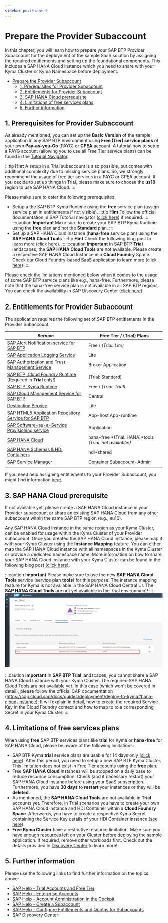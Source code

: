 ```yaml
---
sidebar_position: 3
---
```

# Prepare the Provider Subaccount

In this chapter, you will learn how to prepare your SAP BTP Provider Subaccount for the deployment of the sample SaaS solution by assigning the required entitlements and setting up the foundational components. This includes a SAP HANA Cloud instance which you need to share with your Kyma Cluster or Kyma Namespace before deployment. 

- [Prepare the Provider Subaccount](#prepare-the-provider-subaccount)
  - [1. Prerequisites for Provider Subaccount](#1-prerequisites-for-provider-subaccount)
  - [2. Entitlements for Provider Subaccount](#2-entitlements-for-provider-subaccount)
  - [3. SAP HANA Cloud prerequisite](#3-sap-hana-cloud-prerequisite)
  - [4. Limitations of free services plans](#4-limitations-of-free-services-plans)
  - [5. Further information](#5-further-information)


## 1. Prerequisites for Provider Subaccount

As already mentioned, you can set up the **Basic Version** of the sample application in any SAP BTP environment using **Free (Tier) service plans** of your own **Pay-as-you-Go** (PAYG) or **CPEA** account. A tutorial how to setup a PAYG account (allowing you to use all Free Tier service plans) can be found in the [Tutorial Navigator](https://developers.sap.com/tutorials/btp-free-tier-account.html). 

:::tip **Hint** 
A setup in a Trial subaccount is also possible, but comes with additional complexity due to missing service plans. So, we strongly recommend the usage of free tier services in a PAYG or CPEA account. If you decide to set up things in Trial, please make sure to choose the **us10** region to use SAP HANA Cloud.
:::

Please make sure to cater the following prerequisites:

* Setup a the SAP BTP Kyma Runtime using the **free** service plan (assign service plan in entitlements if not visible). 
  :::tip **Hint** 
  Follow the official documentation in SAP Tutorial navigator ([click here](https://developers.sap.com/tutorials/cp-kyma-getting-started.html)) if required.
  :::
  :::caution **Important** 
  Make sure to create your SAP BTP Kyma Runtime using the **free** plan and not the **Standard** plan. 
  :::
* Set up a SAP HANA Cloud instance (**hana-free** service plan) using the **SAP HANA Cloud Tools**.
  :::tip **Hint** 
  Check the following blog post  to learn more ([click here](https://blogs.sap.com/2022/09/21/sap-hana-cloud-goes-multi-environment-part-2-getting-started/)).
  :::
  :::caution **Important** 
  In SAP BTP **Trial** landscapes, the **SAP HANA Cloud Tools** are not available. Please create a respective SAP HANA Cloud Instance in a **Cloud Foundry** Space. Check our Cloud Foundry-based SaaS application to learn more ([click here](https://github.com/SAP-samples/btp-kyma-cap-multitenant-susaas)).
  :::
  
Please check the limitations mentioned below when it comes to the usage of some SAP BTP service plans like e.g., hana-free. Furthermore, please note that the hana-free service plan is not available in all SAP BTP regions. You can check the availability in SAP Discovery Center ([click here](https://discovery-center.cloud.sap/serviceCatalog/sap-hana-cloud?region=all&tab=service_plan&service_plan=free&commercialModel=cloud)).


## 2. Entitlements for Provider Subaccount

The application requires the following set of SAP BTP entitlements in the Provider Subaccount:

| Service                           | Free Tier / (Trial) Plans  |
|-----------------------------------|---------------------|
| [SAP Alert Notification service for SAP BTP](https://discovery-center.cloud.sap/serviceCatalog/alert-notification?region=all) | Free / *(Trial: Lite)* |
| [SAP Application Logging Service](https://discovery-center.cloud.sap/serviceCatalog/application-logging-service/?region=all) | Lite |
| [SAP Authorization and Trust Management Service](https://discovery-center.cloud.sap/serviceCatalog/authorization-and-trust-management-service?region=all&tab=feature)| Broker  Application |
| [SAP BTP, Cloud Foundry Runtime](https://discovery-center.cloud.sap/serviceCatalog/cloud-foundry-runtime?region=all)  (Required in **Trial** only!) | (Trial: Standard) |
| [SAP BTP, Kyma Runtime](https://discovery-center.cloud.sap/serviceCatalog/kyma-runtime?region=all&tab=feature) | Free / *(Trial: Trial)* |
| [SAP Cloud Management Service for SAP BTP](https://discovery-center.cloud.sap/serviceCatalog/cloud-management-service/?region=all) | Central |
| [Destination Service](https://discovery-center.cloud.sap/serviceCatalog/destination?service_plan=lite&region=all&commercialModel=cloud) | Lite |
| [SAP HTML5 Application Repository Service for SAP BTP](https://discovery-center.cloud.sap/serviceCatalog/html5-application-repository-service?region=all) | App-host App-runtime | 
| [SAP Software-as-a-Service Provisioning service](https://discovery-center.cloud.sap/serviceCatalog/saas-provisioning-service?service_plan=application&region=all&commercialModel=cloud) | Application |
| [SAP HANA Cloud](https://discovery-center.cloud.sap/serviceCatalog/sap-hana-cloud?tab=customerreference&region=all) | hana-free *(Trial: HANA)*tools *(Trial: not available!)*  | 
| [SAP HANA Schemas & HDI Containers](https://help.sap.com/docs/SAP_HANA_PLATFORM/3823b0f33420468ba5f1cf7f59bd6bd9/e28abca91a004683845805efc2bf967c.html?version=2.0.04&locale=en-US) | hdi-shared | 
| [SAP Service Manager](https://discovery-center.cloud.sap/serviceCatalog/service-manager/?region=all) | Container  Subaccount-Admin | 
| | |

If you need help assigning entitlements to your Provider Subaccount, you might find information [here](https://help.sap.com/docs/SERVICE_TICKET_INTELLIGENCE/fb95f4cf368448be94f0eaed1583f491/cda19c940bf5404c8e81770b0f879e82.html?locale=en-US).


## 3. SAP HANA Cloud prerequisite

If not available yet, please create a SAP HANA Cloud instance in your Provider subaccount or share an existing SAP HANA Cloud from any other subaccount within the same SAP BTP region (e.g., eu10). 

Any SAP HANA Cloud instance in the same region as your Kyma Cluster, can be enabled for usage within the Kyma Cluster of your Provider subaccount. Once you created the SAP HANA Cloud instance, please map it with your Kyma Cluster using the **Instance Mapping** feature. You can either map the SAP HANA Cloud instance with all namespaces in the Kyma Cluster or provide a dedicated namespace name. More information on how to share your SAP HANA Cloud instance with your Kyma Cluster can be found in the following blog post [(click here)](https://blogs.sap.com/2022/12/15/consuming-sap-hana-cloud-from-the-kyma-environment/). 

:::caution **Important** 
Please make sure to use the new **SAP HANA Cloud Tools** service (service plan **tools**) for this purpose! The instance mapping feature for Kyma is not available in the SAP HANA Cloud Central UI. The **SAP HANA Cloud Tools** are not yet available in the Trial environment! 
:::
 ![<img src="./images/HanaCloudKyma.png" width="600"/>](./images/HanaCloudKyma.png?raw=true)

:::caution **Important** 
In **SAP BTP Trial** landscapes, you cannot share a SAP HANA Cloud Instance with your Kyma Cluster. The required SAP HANA Cloud Tools are not available yet. In this case (which won't be covered in detail), please follow the official CAP documentation (https://cap.cloud.sap/docs/guides/deployment/deploy-to-kyma#hana-cloud-instance). It will explain in detail, how to create the required Service Key in the Cloud Foundry context and how to map to to a corresponding Secret in your Kyma Cluster. 
:::

## 4. Limitations of free services plans

When using **free** SAP BTP services plans like **trial** for Kyma or **hana-free** for SAP HANA Cloud, please be aware of the following limitations:

- SAP BTP Kyma **trial** service plans are usable for 14 days only ([click here](https://blogs.sap.com/2022/09/13/sap-btp-kyma-runtime-trial-clusters-lifespan-limited-to-14-days/)). After this period, you need to setup a new SAP BTP Kyma Cluster. This limitation does not exist in Free Tier accounts using the **free** plan. 
- Free **SAP HANA Cloud** instances will be stopped on a daily base to reduce resource consumption. Check (and if necessary restart) your SAP HANA Cloud instance before using your SaaS subscription. Furthermore, you have **30 days** to **restart** your instances or they will be **deleted**.
- As mentioned, the **SAP HANA Cloud Tools** are not available in **Trial** accounts yet. Therefore, in Trial scenarios you have to create your own SAP HANA Cloud instance and HDI Container within a **Cloud Foundry Space**. Afterwards, you have to create a respective Kyma Secret containing the Service Key details of your HDI Container instance ([see here](https://cap.cloud.sap/docs/guides/deployment/deploy-to-kyma#hana-cloud-instance)). 
- **Free Kyma Cluster** have a restrictive resource limitation. Make sure you have enough resources left on your Cluster before deploying the sample application. If required, remove other workloads first. Check out the details provided in [Discovery Center](https://discovery-center.cloud.sap/serviceCatalog/kyma-runtime?region=all&tab=service_plan&service_plan=free&commercialModel=cloud) to learn more!


## 5. Further information

Please use the following links to find further information on the topics above:

* [SAP Help - Trial Accounts and Free Tier](https://help.sap.com/docs/BTP/65de2977205c403bbc107264b8eccf4b/046f127f2a614438b616ccfc575fdb16.html?locale=en-US)
* [SAP Help - Enterprise Accounts](https://help.sap.com/docs/BTP/65de2977205c403bbc107264b8eccf4b/171511cc425c4e079d0684936486eee6.html)
* [SAP Help - Account Administration in the Cockpit](https://help.sap.com/docs/BTP/65de2977205c403bbc107264b8eccf4b/8061ecc529d74465b2b9566a634943ec.html)
* [SAP Help - Create a Subaccount](https://help.sap.com/docs/BTP/65de2977205c403bbc107264b8eccf4b/05280a123d3044ae97457a25b3013918.html?locale=en-US)
* [SAP Help - Configure Entitlements and Quotas for Subaccounts](https://help.sap.com/docs/BTP/65de2977205c403bbc107264b8eccf4b/5ba357b4fa1e4de4b9fcc4ae771609da.html?locale=en-US)
* [SAP Discovery Center](https://discovery-center.cloud.sap)